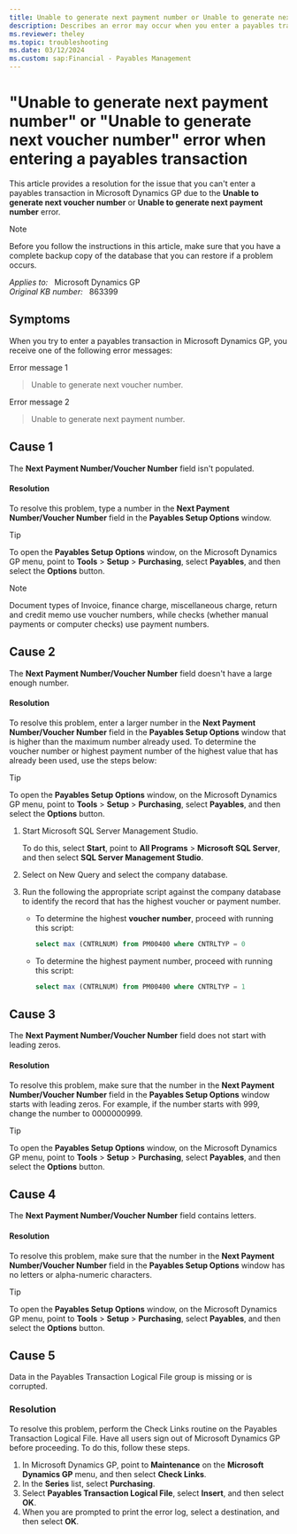 ```yaml
---
title: Unable to generate next payment number or Unable to generate next voucher number error when entering a payables transaction
description: Describes an error may occur when you enter a payables transaction in Microsoft Dynamics GP. Provides a resolution.
ms.reviewer: theley
ms.topic: troubleshooting
ms.date: 03/12/2024
ms.custom: sap:Financial - Payables Management
---
```

# "Unable to generate next payment number" or "Unable to generate next voucher number" error when entering a payables transaction

This article provides a resolution for the issue that you can't enter a payables transaction in Microsoft Dynamics GP due to the **Unable to generate next voucher number** or **Unable to generate next payment number** error.

> [!NOTE]
> Before you follow the instructions in this article, make sure that you have a complete backup copy of the database that you can restore if a problem occurs.

_Applies to:_ &nbsp; Microsoft Dynamics GP  
_Original KB number:_ &nbsp; 863399

## Symptoms

When you try to enter a payables transaction in Microsoft Dynamics GP, you receive one of the following error messages:

Error message 1

> Unable to generate next voucher number.

Error message 2

> Unable to generate next payment number.

## Cause 1

The **Next Payment Number/Voucher Number** field isn't populated.

#### Resolution 

To resolve this problem, type a number in the **Next Payment Number/Voucher Number** field in the **Payables Setup Options** window.

> [!TIP]
> To open the **Payables Setup Options** window, on the Microsoft Dynamics GP menu, point to **Tools** > **Setup** > **Purchasing**, select **Payables**, and then select the **Options** button.

> [!NOTE]
> Document types of Invoice, finance charge, miscellaneous charge, return and credit memo use voucher numbers, while checks (whether manual payments or computer checks) use payment numbers.

## Cause 2

The **Next Payment Number/Voucher Number** field doesn't have a large enough number.

#### Resolution

To resolve this problem, enter a larger number in the **Next Payment Number/Voucher Number** field in the **Payables Setup Options** window that is higher than the maximum number already used. To determine the voucher number or highest payment number of the highest value that has already been used, use the steps below:

> [!TIP]
> To open the **Payables Setup Options** window, on the Microsoft Dynamics GP menu, point to **Tools** > **Setup** > **Purchasing**, select **Payables**, and then select the **Options** button.

1. Start Microsoft SQL Server Management Studio.

   To do this, select **Start**, point to **All Programs** > **Microsoft SQL Server**, and then select **SQL Server Management Studio**.

2. Select on New Query and select the company database.

3. Run the following the appropriate script against the company database to identify the record that has the highest voucher or payment number.

    - To determine the highest **voucher number**, proceed with running this script:

      ```sql
      select max (CNTRLNUM) from PM00400 where CNTRLTYP = 0
      ```

    - To determine the highest payment number, proceed with running this script:

      ```sql
      select max (CNTRLNUM) from PM00400 where CNTRLTYP = 1
      ```

## Cause 3

The **Next Payment Number/Voucher Number** field does not start with leading zeros.

#### Resolution

To resolve this problem, make sure that the number in the **Next Payment Number/Voucher Number** field in the **Payables Setup Options** window starts with leading zeros. For example, if the number starts with 999, change the number to 0000000999.

> [!TIP]
> To open the **Payables Setup Options** window, on the Microsoft Dynamics GP menu, point to **Tools** > **Setup** > **Purchasing**, select **Payables**, and then select the **Options** button.

## Cause 4

The **Next Payment Number/Voucher Number** field contains letters.

#### Resolution

To resolve this problem, make sure that the number in the **Next Payment Number/Voucher Number** field in the **Payables Setup Options** window has no letters or alpha-numeric characters.

> [!TIP]
> To open the **Payables Setup Options** window, on the Microsoft Dynamics GP menu, point to **Tools** > **Setup** > **Purchasing**, select **Payables**, and then select the **Options** button.

## Cause 5

Data in the Payables Transaction Logical File group is missing or is corrupted.

### Resolution 

To resolve this problem, perform the Check Links routine on the Payables Transaction Logical File. Have all users sign out of Microsoft Dynamics GP before proceeding. To do this, follow these steps.

1. In Microsoft Dynamics GP, point to **Maintenance** on the **Microsoft Dynamics GP** menu, and then select **Check Links**.
2. In the **Series** list, select **Purchasing**.
3. Select **Payables Transaction Logical File**, select **Insert**, and then select **OK**.
4. When you are prompted to print the error log, select a destination, and then select **OK**.
